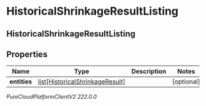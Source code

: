 # HistoricalShrinkageResultListing

## HistoricalShrinkageResultListing

## Properties

|Name | Type | Description | Notes|
|------------ | ------------- | ------------- | -------------|
| **entities** | [list[HistoricalShrinkageResult]](HistoricalShrinkageResult) |  | [optional] |



_PureCloudPlatformClientV2 222.0.0_
